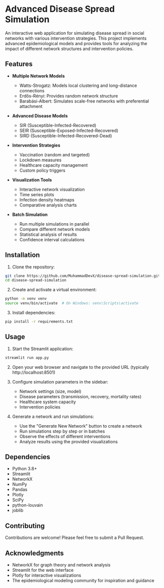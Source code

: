 # Advanced Disease Spread Simulation

An interactive web application for simulating disease spread in social networks with various intervention strategies. This project implements advanced epidemiological models and provides tools for analyzing the impact of different network structures and intervention policies.

## Features

- **Multiple Network Models**

  - Watts-Strogatz: Models local clustering and long-distance connections
  - Erdős-Rényi: Provides random network structure
  - Barabási-Albert: Simulates scale-free networks with preferential attachment

- **Advanced Disease Models**

  - SIR (Susceptible-Infected-Recovered)
  - SEIR (Susceptible-Exposed-Infected-Recovered)
  - SIRD (Susceptible-Infected-Recovered-Dead)

- **Intervention Strategies**

  - Vaccination (random and targeted)
  - Lockdown measures
  - Healthcare capacity management
  - Custom policy triggers

- **Visualization Tools**

  - Interactive network visualization
  - Time series plots
  - Infection density heatmaps
  - Comparative analysis charts

- **Batch Simulation**
  - Run multiple simulations in parallel
  - Compare different network models
  - Statistical analysis of results
  - Confidence interval calculations

## Installation

1. Clone the repository:

```bash
git clone https://github.com/MuhammadDevX/disease-spread-simulation.git
cd disease-spread-simulation
```

2. Create and activate a virtual environment:

```bash
python -m venv venv
source venv/bin/activate  # On Windows: venv\Scripts\activate
```

3. Install dependencies:

```bash
pip install -r requirements.txt
```

## Usage

1. Start the Streamlit application:

```bash
streamlit run app.py
```

2. Open your web browser and navigate to the provided URL (typically http://localhost:8501)

3. Configure simulation parameters in the sidebar:

   - Network settings (size, model)
   - Disease parameters (transmission, recovery, mortality rates)
   - Healthcare system capacity
   - Intervention policies

4. Generate a network and run simulations:
   - Use the "Generate New Network" button to create a network
   - Run simulations step by step or in batches
   - Observe the effects of different interventions
   - Analyze results using the provided visualizations

## Dependencies

- Python 3.8+
- Streamlit
- NetworkX
- NumPy
- Pandas
- Plotly
- SciPy
- python-louvain
- joblib

## Contributing

Contributions are welcome! Please feel free to submit a Pull Request.

## Acknowledgments

- NetworkX for graph theory and network analysis
- Streamlit for the web interface
- Plotly for interactive visualizations
- The epidemiological modeling community for inspiration and guidance

